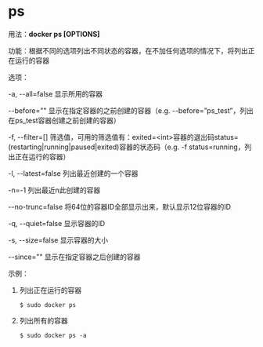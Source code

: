 # ps<a name="ZH-CN_TOPIC_0184808250"></a>

用法：**docker ps \[OPTIONS\]**

功能：根据不同的选项列出不同状态的容器，在不加任何选项的情况下，将列出正在运行的容器

选项：

-a, --all=false     显示所用的容器

--before=""       显示在指定容器的之前创建的容器（e.g. --before=”ps\_test”，列出在ps\_test容器创建之前创建的容器）

-f, --filter=\[\]      筛选值，可用的筛选值有：exited=<int\>容器的退出码status=\(restarting|running|paused|exited\)容器的状态码（e.g. -f status=running，列出正在运行的容器）

-l, --latest=false   列出最近创建的一个容器

-n=-1            列出最近n此创建的容器

--no-trunc=false   将64位的容器ID全部显示出来，默认显示12位容器的ID

-q, --quiet=false   显示容器的ID

-s, --size=false    显示容器的大小

--since=""        显示在指定容器之后创建的容器

示例：

1.  列出正在运行的容器

    ```
    $ sudo docker ps
    ```

2.  列出所有的容器

    ```
    $ sudo docker ps -a
    ```


